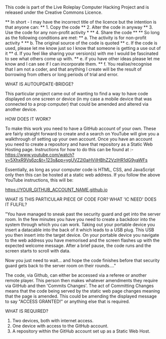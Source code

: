 This code is part of the Live Roleplay Computer Hacking Project and is released under the Creative Commons Licence.

** In short - I may have the incorrect title of the licence but the intention is that anyone can:
**      1. Copy the code
**      2. Alter the code in anyway
**      3. Use the code for any non-profit activity *
**      4. Share the code 
**
** So long as the following conditions are met:
**      a. The activity is for non-profit activity *
**      b. The original source of the code is quoted
**      c. If the code is used, please let me know just so I know that someone is getting a use out of it
**      d. If you feel like sharing your version(s) with me I would be fascinated to see what others come up with.
**      e. if you have other ideas please let me know and I can see if I can incorporate them.
**      f. You realise/recognise that I am not a coder, and that anything I create will be the result of borrowing from others or long periods of trial and error.


WHAT IS AUTOUPDATE-BRIDGE?

This particular project came out of wanting to find a way to have code displayed on one screen or device (in my case a mobile device that was connected to a prop computer) that could be amended and altered via another device.

HOW DOES IT WORK?

To make this work you need to have a GitHub account of your own. These are fairly straight forward to create and a search on YouTube will give you a walkthrough of setting up your own account. 
Once you have an account you need to create a repository and have that repository as a Static Web Hosting page. 
Instructions for how to do this can be found at :- https://www.youtube.com/watch?v=5XhxR9Vs6zc&t=123s&pp=ygUVZ2l0aHViIHBhZ2VzIHR1dG9yaWFs 

Essentially, as long as your computer code is HTML, CSS, and JavaScript only then this can be hosted at a static web address.
If you follow the above YouTube instructions, this will be: 

https://YOUR_GITHUB_ACCOUNT_NAME.github.io


WHAT IS THIS PARTICULAR PIECE OF CODE FOR? WHAT 'IC NEED' DOES IT FULFIL?

  "You have managed to sneak past the security guard and get into the server room. In the few minutes you have you need to create a backdoor into the system through which you can work.
  Taking out your portable device you insert a datacable into the back of it which leads to a USB plug. This USB you then insert into the target device. 
  On your portable device you navigate to the web address you have memorised and the screen flashes up with the expected welcome message. 
  After a brief pause, the code runs and the screen starts to scroll with data.

  Now you just need to wait... and hope the code finishes before that security guard gets back to the server room on their rounds...."

The code, via Github, can either be accessed via a referee or another remote player. This person then makes whatever amendments they require via GitHub and then 'Commits Changes'.
The act of Committing Changes means that the code being served by the static web page changes meaning that the page is amended. 
This could be amending the displayed message to say "ACCESS GRANTED!" or anything else that is required.

WHAT IS REQUIRED?

  1. Two devices, both with internet access.
  2. One device with access to the GitHub account.
  3. A repository within the GitHub account set up as a Static Web Host.


